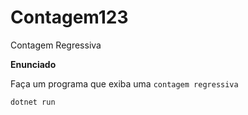 # Contagem123
Contagem Regressiva 

**Enunciado**

Faça um programa que exiba uma `contagem regressiva`


```
dotnet run
```
